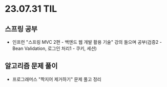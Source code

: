 # 23.07.31 TIL

## 스프링 공부

- 인프런 "스프링 MVC 2편 - 백엔드 웹 개발 활용 기술" 강의 들으며 공부(검증2 - Bean Validation, 로그인 처리1 - 쿠키, 세션)

## 알고리즘 문제 풀이

- 프로그래머스 "짝지어 제거하기" 문제 풀고 정리

